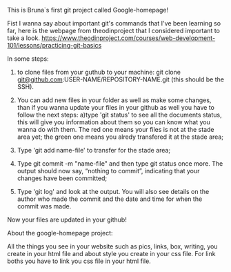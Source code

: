 This is Bruna`s first git project called Google-homepage!


Fist I wanna say about important git's commands that I've been learning so far, here is the webpage from theodinproject that I considered important to take a look.
https://www.theodinproject.com/courses/web-development-101/lessons/practicing-git-basics

In some steps:

1) to clone files from your guthub to your machine: git clone git@github.com:USER-NAME/REPOSITORY-NAME.git (this should be the SSH).

2) You can add new files in your folder as well as make some changes, than if you wanna update your files in your github as well you have to follow the next steps:
	a)type 'git status' to see all the documents status, this will give you information about them so you can know what you wanna do with them. The red one means your files is not at the stade area yet; the green one means you alredy transfered it at the stade area;
3) Type 'git add name-file' to transfer for the stade area;
4) Type git commit -m "name-file" and then type git status once more. The output should now say, “nothing to commit”, indicating that your changes have been committed;
5) Type 'git log' and look at the output. You will also see details on the author who made the commit and the date and time for when the commit was made.

Now your files are updated in your github!

About the google-homepage project:

All the things you see in your website such as pics, links, box, writing, you create in your html file and about style you create in your css file. For link boths you have to link you css file in your html file.
